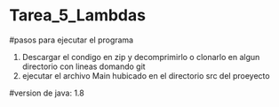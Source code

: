 # Tarea_5_Lambdas

#pasos para ejecutar el programa
1) Descargar el condigo en zip y decomprimirlo  o clonarlo en algun directorio  con lineas domando git
2) ejecutar el archivo Main hubicado en el directorio src del proeyecto

#version de java:
1.8
